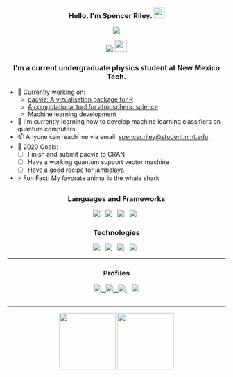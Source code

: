 <h3 align="center">Hello, I'm Spencer Riley. <img src="https://media.giphy.com/media/hvRJCLFzcasrR4ia7z/giphy.gif" width="25px"> </h3>

<p align="center">
<img src="https://camo.githubusercontent.com/60adda605cc83467371ce37987bfc6fd8ac38498/68747470733a2f2f70726f6e6f756e2e63796f752f782f793f7375626a6563743d4865266f626a6563743d48696d266865696768743d3230">
</p>

<p align="center">
<img src="https://img.shields.io/github/followers/PharaohCola13?style=for-the-badge" />
<img src="https://img.shields.io/badge/LGBTQ+-Welcome-blue.svg?longCache=true&style=popout-square&amp;logo=data%3Aimage%2Fpng%3Bbase64%2CiVBORw0KGgoAAAANSUhEUgAAACAAAAAgCAMAAABEpIrGAAAC%2BlBMVEVHREREREBEREBLSkZIRD9JR0pEREBEREBEREBEREFHQz%2B7urq6urq6urq6urq4uLkbMJjwbAZbN8ZTHaf1iAKjxha4uLiysrG8vLtKhl27u7tHHJuwxhO3t7fEDw%2B4uLgxJZn8mQC6urrXrgW6urrWDgoZNp8kU8sdY91SHKdrMr4gXdi3t7a2FRJllzOwFRWzsrTIJBCJxCf2oAFKH6f4pABRNrq7u7tTHKi8vLwlRsTrTwjEDw7BQRU4N7fTFgrGLxDRDAzypgHWDApmK73DrAdsUZbHHxBLIKQwfsHVNgzwtADILA%2Bbo7%2BKlnG4HxVRN8FzOMa2ERF1N83UEwvgQgokQ72goJ91N8zpXgk%2FI4QiV9DPNw2aqAu9tqXivwVWnH8QTLEkbJgfa53rqgMRYLZRHKfKwwxzN8qzExMcbea3sAnWCgrUCws3HYtGHZnlVwh%2BoxDxvQP%2BjAD9fwGIxSYPXrpAf2nfSQpQmIpfKbInKY7okAV2nhONfrtfIni1ExPXtGibpJygqLJ1N87AIBGxRnh0tEYxdoMLXsF%2FAAB0OM3JsoexsbGovX59pRD1tAApO7h2mRVnk9PEfHx%2FvTpSWrpiareAwDXylgNKhl3pVgndUw6au1jytACQzBsqOLfWCwt2OM4ccOq8vLxUHar%2FwgD%2FhQC3ExMcLpntVgoMX8H0tAB6pRG2trVzOcYeL5TODg7kVQzqrgNTHqQebeD0ugT0gQR3nxRwN8uLxB2wFhYsObAPXbkebuG7u7v9wQH1ggP9hAH2vAPsVwk6FIMMX8DzswF3oBSMxh0cLpgOXrsrObEqOLZ6pBGxFhVBIqVmOMjRNQ71dwNNN706OrjjwwYSUrkoedH%2FtgDxkAQTSK4%2BgH3gRgv%2BpAAuLaC9GxHfKwmoqQs9iKxboXkvIYvQwAusrKz4%2BPjGxw6MphNuq03sjykbYNFdLLLks0JHP7Kfn597vECJYMSUxRo4feLRLy%2FPz897pRFztk6ax0P1twPLU1P%2BgwDDmBgjAAAAAXRSTlMAQObYZgAAAUBJREFUeNq9jztLw2AUhr%2FdUfsjuliHiqKTFBdFUDdHJ2cH%2F4OC4k%2FI1eTLrW1qesFLG4KtKCil4mAFwdHRRSfBk5PLWQIRQd%2FhIfA8JCfsB%2FvM8WqVsYrkSjA3u3gPlRQj8xUfkvug63o7%2BHqVljKLdoAewTkvlTY5P%2Bc8DaqgZlu%2B5j%2BNAx0VgoKepmngI7w0zMXRaGXryjTTYOIQVGunUHjzIQJjNhBUqGcCLIZtj0M%2FdXpt0xGR2rvByAZlI%2BgIoas0FVgIobOMfnXXOaZvoIpx7zhOJwIFzQVRFC%2FuQnSV6djvW3QEqgTW5cCyEAfpj66J6zUZBngUnxO%2FXadvyOhjGIZRv0VQUJM3kmdZRo%2BgIxit3%2Fe88nBY9k5g9ApGK6JCzGcFuEmvGEkKcjYzl1eofx%2Bw3j8ccZR%2FxK%2F2DTLb%2BvC4nfApAAAAAElFTkSuQmCC&amp;colorB=0770a5&amp;colorA=7908a5" height="28">
</p>

<h3 align="center">I'm a current undergraduate physics student at New Mexico Tech.</h3>

- 🔭 Currently working on:
  - [pacviz: A vizualisation package for R](https://pharaohcola13.github.io/pacviz/book/index.html)
  - [A computational tool for atmospheric science](https://physicsgoddess1972.github.io/Precipitable-Water-Model/)
  - Machine learning development
- 🌱 I'm currently learning how to develop machine learning classifiers on quantum computers
- 📫 Anyone can reach me via email: spencer.riley@student.nmt.edu
- 🥅 2020 Goals:
  - [ ] Finish and submit pacviz to CRAN
  - [ ] Have a working quantum support vector machine
  - [ ] Have a good recipe for jambalaya
- ⚡ Fun Fact: My favorate animal is the whale shark

<div align="center">
  <h3>Languages and Frameworks</h3>
  <img src="https://img.shields.io/badge/python%20-%2314354C.svg?&style=for-the-badge&logo=python&logoColor=white"/>&nbsp;&nbsp;
  <img src="https://img.shields.io/badge/r-%23276DC3.svg?&style=for-the-badge&logo=r&logoColor=white"/>&nbsp;&nbsp;
  <img src="https://img.shields.io/badge/latex%20-%23008080.svg?&style=for-the-badge&logo=latex&logoColor=white"/>&nbsp;&nbsp;
  <img src="https://img.shields.io/badge/flask%20-%23000.svg?&style=for-the-badge&logo=flask&logoColor=white"/>&nbsp;&nbsp;
</div>

<div align="center">
  <h3>Technologies</h3>
  <img src="https://img.shields.io/badge/raspberry%20pi%20-%23C51A4A.svg?&style=for-the-badge&logo=raspberry-pi&logoColor=white"/>&nbsp;&nbsp;
  <img src="https://img.shields.io/badge/arduino%20-%23009790.svg?&style=for-the-badge&logo=arduino&logoColor=white"/>&nbsp;&nbsp;
  <img src="https://img.shields.io/badge/linux%20-%23FCC624.svg?&style=for-the-badge&logo=linux&logoColor=black"/>&nbsp;&nbsp;
  <img src="https://img.shields.io/badge/google%20cloud%20-%234285F4.svg?&style=for-the-badge&logo=google-cloud&logoColor=white"/>&nbsp;&nbsp;

</div>

---

<div align="center">
  <h3>Profiles</h3>
  <a href="https://pharaohcola13.github.io">
    <img src="https://img.shields.io/badge/website%20-%234285F4.svg?&style=for-the-badge&logo=chrome&logoColor=white"/
  </a>&nbsp;&nbsp;
  <a href="https://twitter.com/PharaohCola13">
    <img src="https://img.shields.io/badge/Twitter%20-%231DA1F2.svg?&style=for-the-badge&logo=twitter&logoColor=white"/
  </a>&nbsp;&nbsp;
  <a href="https://www.researchgate.net/profile/Spencer_Riley2">
    <img src="https://img.shields.io/badge/ResearchGate%20-%2300CCBB.svg?&style=for-the-badge&logo=researchgate&logoColor=white"/>
  </a>&nbsp;&nbsp;
  <a href="https://orcid.org/0000-0001-7949-9163">
    <img src="https://img.shields.io/badge/ORCID%20-%23A6CE39.svg?&style=for-the-badge&logo=orcid&logoColor=white"/>
  </a>
</div>

<br />

---
<div align="center">
  <img height='130px' src="https://github-readme-stats.pharaohcola13.vercel.app/api?username=pharaohcola13&hide_title=true&show_icons=true&include_all_commits=true&line_height=21&bg_color=0,EC6C6C,FFD479,FFFC79,73FA79&theme=graywhite" />
  <img  height='130px' src="https://github-readme-stats.pharaohcola13.vercel.app/api/top-langs/?username=pharaohcola13&hide_title=true&layout=compact&bg_color=0,73FA79,73FDFF,D783FF&theme=graywhite" />
</div>
